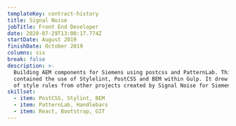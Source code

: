 ```yaml
---
templateKey: contract-history
title: Signal Noise
jobTitle: Front End Developer
date: 2020-07-29T13:00:17.774Z
startDate: August 2019
finishDate: October 2019
columns: six
break: false
description: >-
  Building AEM components for Siemens using postcss and PatternLab. This project
  contained the use of Stylelint, PostCSS and BEM within Gulp. It drew in a lot
  of style rules from other projects created by Signal Noise for Siemens.
skillset:
  - item: PostCSS, Stylint, BEM
  - item: PatternLab, Handlebars
  - item: React, Bootstrap, GIT
---
```

